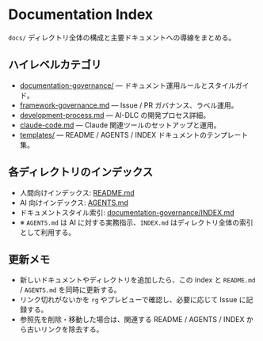 # Documentation Index

`docs/` ディレクトリ全体の構成と主要ドキュメントへの導線をまとめる。

## ハイレベルカテゴリ
- [documentation-governance/](documentation-governance/README.md) — ドキュメント運用ルールとスタイルガイド。
- [framework-governance.md](framework-governance.md) — Issue / PR ガバナンス、ラベル運用。
- [development-process.md](development-process.md) — AI-DLC の開発プロセス詳細。
- [claude-code.md](claude-code.md) — Claude 関連ツールのセットアップと運用。
- [templates/](templates/) — README / AGENTS / INDEX ドキュメントのテンプレート集。

## 各ディレクトリのインデックス
- 人間向けインデックス: [README.md](README.md)
- AI 向けインデックス: [AGENTS.md](AGENTS.md)
- ドキュメントスタイル索引: [documentation-governance/INDEX.md](documentation-governance/INDEX.md)
- ※ `AGENTS.md` は AI に対する実務指示、`INDEX.md` はディレクトリ全体の索引として利用する。

## 更新メモ
- 新しいドキュメントやディレクトリを追加したら、この index と `README.md` / `AGENTS.md` を同時に更新する。
- リンク切れがないかを `rg` やプレビューで確認し、必要に応じて Issue に記録する。
- 参照先を削除・移動した場合は、関連する README / AGENTS / INDEX から古いリンクを除去する。
